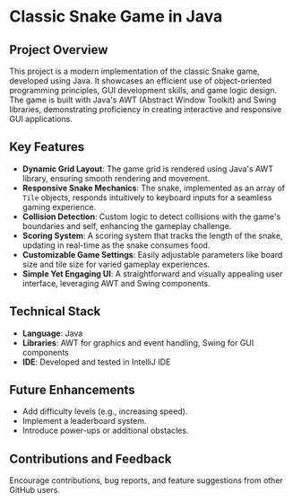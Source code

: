 # Classic Snake Game in Java

## Project Overview
This project is a modern implementation of the classic Snake game, developed using Java. It showcases an efficient use of object-oriented programming principles, GUI development skills, and game logic design. The game is built with Java's AWT (Abstract Window Toolkit) and Swing libraries, demonstrating proficiency in creating interactive and responsive GUI applications.

## Key Features
- **Dynamic Grid Layout**: The game grid is rendered using Java's AWT library, ensuring smooth rendering and movement.
- **Responsive Snake Mechanics**: The snake, implemented as an array of `Tile` objects, responds intuitively to keyboard inputs for a seamless gaming experience.
- **Collision Detection**: Custom logic to detect collisions with the game's boundaries and self, enhancing the gameplay challenge.
- **Scoring System**: A scoring system that tracks the length of the snake, updating in real-time as the snake consumes food.
- **Customizable Game Settings**: Easily adjustable parameters like board size and tile size for varied gameplay experiences.
- **Simple Yet Engaging UI**: A straightforward and visually appealing user interface, leveraging AWT and Swing components.

## Technical Stack
- **Language**: Java
- **Libraries**: AWT for graphics and event handling, Swing for GUI components
- **IDE**: Developed and tested in IntelliJ IDE

## Future Enhancements
- Add difficulty levels (e.g., increasing speed).
- Implement a leaderboard system.
- Introduce power-ups or additional obstacles.

## Contributions and Feedback
Encourage contributions, bug reports, and feature suggestions from other GitHub users.
